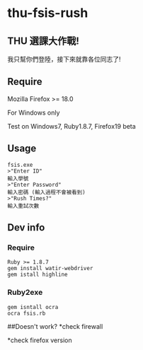 thu-fsis-rush
=============
## THU 選課大作戰!
  我只幫你們登陸，接下來就靠各位同志了!
## Require
  Mozilla Firefox >= 18.0
  
  For Windows only
  
  Test on Windows7, Ruby1.8.7, Firefox19 beta
## Usage
    fsis.exe 
    >"Enter ID"
    輸入學號
    >"Enter Password"
    輸入密碼 (輸入過程不會被看到)
    >"Rush Times?"
    輸入重試次數
## Dev info
### Require
    Ruby >= 1.8.7 
    gem install watir-webdriver
    gem istall highline
### Ruby2exe
    gem isntall ocra
    ocra fsis.rb

##Doesn't work?
*check firewall

*check firefox version

